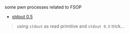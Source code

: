 some pwn processes related to FSOP

- [stdout 0.5](/fsop/pwn_demos/stdout05/readme.md)
> using `stdout` as read primitive and `stdout 0.5` trick...